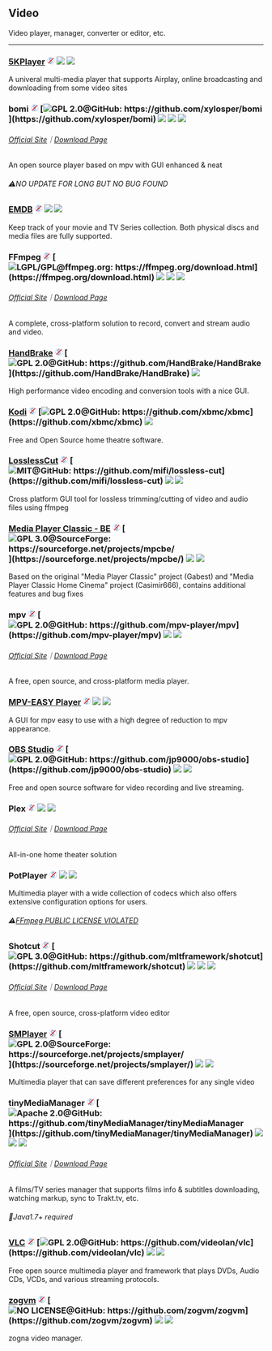 ## Video

Video player, manager, converter or editor, etc.

---

### [5KPlayer](https://www.5kplayer.com/) ![](../assets/free.png) ![](../assets/united-states.png) ![](../assets/multi_platform.png)

A univeral multi-media player that supports Airplay, online broadcasting and downloading from some video sites

### bomi ![](../assets/free.png) [![](../assets/open-source-icon.png "GPL 2.0@GitHub: https://github.com/xylosper/bomi")](https://github.com/xylosper/bomi) ![](../assets/earth-globe.png) ![](../assets/usb.png) ![](../assets/multi_platform.png)

###### [Official Site](https://bomi-player.github.io/index.html)｜[Download Page](https://bomi-player.github.io/downloads.html)

An open source player based on mpv with GUI enhanced & neat

###### ⚠NO UPDATE FOR LONG BUT NO BUG FOUND

### [EMDB](http://www.emdb.eu/) ![](../assets/free.png) ![](../assets/earth-globe.png) ![](../assets/usb.png)

Keep track of your movie and TV Series collection. Both physical discs and media files are fully supported.

### FFmpeg ![](../assets/free.png) [![](../assets/open-source-icon.png "LGPL/GPL@ffmpeg.org: https://ffmpeg.org/download.html")](https://ffmpeg.org/download.html) ![](../assets/usb.png) ![](../assets/multi_platform.png) ![](../assets/command-line.png)

###### [Official Site](https://ffmpeg.org/)｜[Download Page](http://ffmpeg.zeranoe.com/builds/)

A complete, cross-platform solution to record, convert and stream audio and video.

### [HandBrake](http://handbrake.fr/) ![](../assets/free.png) [![](../assets/open-source-icon.png "GPL 2.0@GitHub: https://github.com/HandBrake/HandBrake")](https://github.com/HandBrake/HandBrake) ![](../assets/earth-globe.png)

High performance video encoding and conversion tools with a nice GUI.

### [Kodi](https://kodi.tv/) ![](../assets/free.png) [![](../assets/open-source-icon.png "GPL 2.0@GitHub: https://github.com/xbmc/xbmc")](https://github.com/xbmc/xbmc) ![](../assets/earth-globe.png)

Free and Open Source home theatre software.

### [LosslessCut](https://github.com/mifi/lossless-cut)  ![](../assets/free.png) [![](../assets/open-source-icon.png "MIT@GitHub: https://github.com/mifi/lossless-cut")](https://github.com/mifi/lossless-cut) ![](../assets/united-states.png) ![](../assets/usb.png)

Cross platform GUI tool for lossless trimming/cutting of video and audio files using ffmpeg 

### [Media Player Classic - BE](https://mpcbe.sourceforge.io/) ![](../assets/free.png) [![](../assets/open-source-icon.png "GPL 3.0@SourceForge: https://sourceforge.net/projects/mpcbe/")](https://sourceforge.net/projects/mpcbe/) ![](../assets/earth-globe.png) ![](../assets/usb.png)

Based on the original "Media Player Classic" project \(Gabest\) and "Media Player Classic Home Cinema" project \(Casimir666\), contains additional features and bug fixes

### mpv ![](../assets/free.png) [![](../assets/open-source-icon.png "GPL 2.0@GitHub: https://github.com/mpv-player/mpv")](https://github.com/mpv-player/mpv) ![](../assets/united-states.png) ![](../assets/multi_platform.png)

###### [Official Site](https://mpv.io/)｜[Download Page](https://mpv.io/installation/)

A free, open source, and cross-platform media player.

### [MPV-EASY Player](http://www.rjno1.com/mpv-easy-player.html) ![](../assets/free.png) ![](../assets/china.png)  ![](../assets/usb.png)

A GUI for mpv easy to use with a high degree of reduction to mpv appearance.

### [OBS Studio](https://obsproject.com/) ![](../assets/free.png) [![](../assets/open-source-icon.png "GPL 2.0@GitHub: https://github.com/jp9000/obs-studio")](https://github.com/jp9000/obs-studio) ![](../assets/united-states.png) ![](../assets/usb.png)

Free and open source software for video recording and live streaming.

### Plex ![](../assets/free.png) ![](../assets/earth-globe.png) ![](../assets/multi_platform.png)

###### [Official Site](https://www.plex.tv/)｜[Download Page](https://www.plex.tv/apps/)

All-in-one home theater solution

### PotPlayer ![](../assets/free.png) ![](../assets/earth-globe.png) ![](../assets/multi_platform.png)

Multimedia player with a wide collection of codecs which also offers extensive configuration options for users.

###### ⚠[FFmpeg PUBLIC LICENSE VIOLATED](https://github.com/FFmpeg/web/blob/master/src/shame#L63)

### Shotcut ![](../assets/free.png) [![](../assets/open-source-icon.png "GPL 3.0@GitHub: https://github.com/mltframework/shotcut")](https://github.com/mltframework/shotcut) ![](../assets/earth-globe.png) ![](../assets/usb.png) ![](../assets/multi_platform.png)

###### [Official Site](https://www.shotcut.org/)｜[Download Page](https://www.shotcut.org/download/)

A free, open source, cross-platform video editor

### [SMPlayer](https://sourceforge.net/projects/smplayer/) ![](../assets/free.png) [![](../assets/open-source-icon.png "GPL 2.0@SourceForge: https://sourceforge.net/projects/smplayer/")](https://sourceforge.net/projects/smplayer/) ![](../assets/earth-globe.png) ![](../assets/multi_platform.png)

Multimedia player that can save different preferences for any single video

### tinyMediaManager ![](../assets/free.png) [![](../assets/open-source-icon.png "Apache 2.0@GitHub: https://github.com/tinyMediaManager/tinyMediaManager")](https://github.com/tinyMediaManager/tinyMediaManager) ![](../assets/earth-globe.png) ![](../assets/usb.png) ![](../assets/multi_platform.png)

###### [Official Site](http://www.tinymediamanager.org/)｜[Download Page](http://www.tinymediamanager.org/download/)

A films/TV series manager that supports films info & subtitles downloading, watching markup, sync to Trakt.tv, etc.

###### 📌Java1.7+ required

### [VLC](http://www.videolan.org/vlc/index.html) ![](../assets/free.png) [![](../assets/open-source-icon.png "GPL 2.0@GitHub: https://github.com/videolan/vlc")](https://github.com/videolan/vlc) ![](../assets/earth-globe.png) ![](../assets/multi_platform.png)

Free open source multimedia player and framework that plays DVDs, Audio CDs, VCDs, and various streaming protocols.
       
### [zogvm](https://github.com/zogvm/zogvm) ![](../assets/free.png) [![](../assets/open-source-icon.png "NO LICENSE@GitHub: https://github.com/zogvm/zogvm")](https://github.com/zogvm/zogvm) ![](../assets/china.png) ![](../assets/usb.png)      

zogna video manager.
